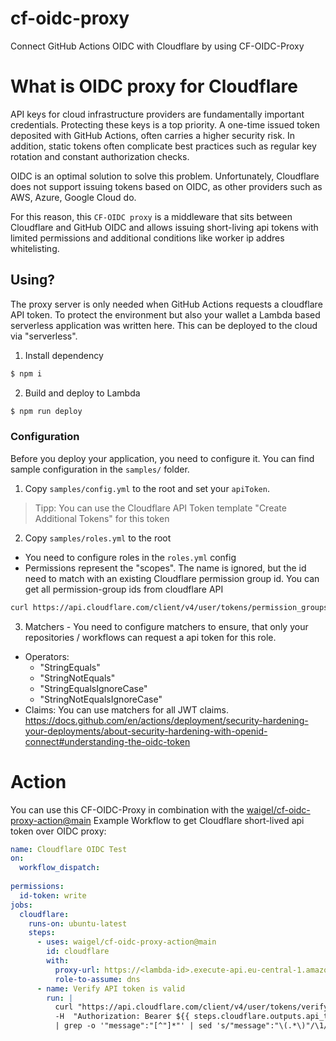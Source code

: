 # cf-oidc-proxy
Connect GitHub Actions OIDC with Cloudflare by using CF-OIDC-Proxy

# What is OIDC proxy for Cloudflare
API keys for cloud infrastructure providers are fundamentally important credentials. 
Protecting these keys is a top priority. A one-time issued token deposited with GitHub Actions, often carries a higher security risk. 
In addition, static tokens often complicate best practices such as regular key rotation and constant authorization checks.

OIDC is an optimal solution to solve this problem. Unfortunately, Cloudflare does not support issuing tokens based on OIDC, as other providers such as AWS, Azure, Google Cloud do. 

For this reason, this `CF-OIDC proxy` is a middleware that sits between Cloudflare and GitHub OIDC and allows issuing short-living api tokens with limited permissions and additional conditions like worker ip addres whitelisting.

## Using?

The proxy server is only needed when GitHub Actions requests a cloudflare API token. 
To protect the environment but also your wallet a Lambda based serverless application was written here. 
This can be deployed to the cloud via "serverless". 

1. Install dependency
```sh
$ npm i
```

2. Build and deploy to Lambda
```sh
$ npm run deploy
```

### Configuration

Before you deploy your application, you need to configure it.
You can find sample configuration in the `samples/` folder.

1. Copy `samples/config.yml` to the root and set your `apiToken`.
> Tipp: You can use the Cloudflare API Token template "Create Additional Tokens" for this token
2. Copy `samples/roles.yml` to the root
- You need to configure roles in the `roles.yml` config
- Permissions represent the "scopes". The name is ignored, but the id need to match with an existing Cloudflare permission group id.
You can get all permission-group ids from cloudflare API 
```sh
curl https://api.cloudflare.com/client/v4/user/tokens/permission_groups -H "Authorization: Bearer <token>"
```
3. Matchers - You need to configure matchers to ensure, that only your repositories / workflows can request a api token for this role.
- Operators:
  - "StringEquals"
  - "StringNotEquals"
  - "StringEqualsIgnoreCase"
  - "StringNotEqualsIgnoreCase"
- Claims:
  You can use matchers for all JWT claims. https://docs.github.com/en/actions/deployment/security-hardening-your-deployments/about-security-hardening-with-openid-connect#understanding-the-oidc-token
  
  
# Action

You can use this CF-OIDC-Proxy in combination with the [waigel/cf-oidc-proxy-action@main](https://github.com/waigel/cf-oidc-proxy-action)
Example Workflow to get Cloudflare short-lived api token over OIDC proxy:
```yaml
name: Cloudflare OIDC Test
on:
  workflow_dispatch:
  
permissions:
  id-token: write
jobs:
  cloudflare:
    runs-on: ubuntu-latest
    steps:
      - uses: waigel/cf-oidc-proxy-action@main
        id: cloudflare
        with:
          proxy-url: https://<lambda-id>.execute-api.eu-central-1.amazonaws.com
          role-to-assume: dns
      - name: Verify API token is valid
        run: |
          curl "https://api.cloudflare.com/client/v4/user/tokens/verify" \
          -H  "Authorization: Bearer ${{ steps.cloudflare.outputs.api_token }}" \
          | grep -o '"message":"[^"]*"' | sed 's/"message":"\(.*\)"/\1/
```
